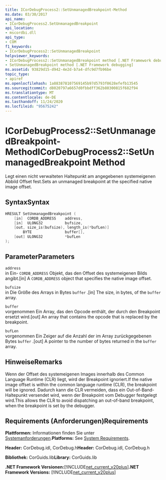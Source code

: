 ```yaml
---
title: ICorDebugProcess2::SetUnmanagedBreakpoint-Method
ms.date: 03/30/2017
api_name:
- ICorDebugProcess2.SetUnmanagedBreakpoint
api_location:
- mscordbi.dll
api_type:
- COM
f1_keywords:
- ICorDebugProcess2::SetUnmanagedBreakpoint
helpviewer_keywords:
- ICorDebugProcess2::SetUnmanagedBreakpoint method [.NET Framework debugging]
- SetUnmanagedBreakpoint method [.NET Framework debugging]
ms.assetid: 93829d15-d942-4e2d-b7a4-dfc9d7fb96be
topic_type:
- apiref
ms.openlocfilehash: 1a883878107569145b97d5793f0628efefb13545
ms.sourcegitcommit: d8020797a6657d0fbbdff362b80300815f682f94
ms.translationtype: MT
ms.contentlocale: de-DE
ms.lasthandoff: 11/24/2020
ms.locfileid: "95675242"
---
```

# <a name="icordebugprocess2setunmanagedbreakpoint-method"></a><span data-ttu-id="c4136-102">ICorDebugProcess2::SetUnmanagedBreakpoint-Method</span><span class="sxs-lookup"><span data-stu-id="c4136-102">ICorDebugProcess2::SetUnmanagedBreakpoint Method</span></span>

<span data-ttu-id="c4136-103">Legt einen nicht verwalteten Haltepunkt am angegebenen systemeigenen Abbild Offset fest.</span><span class="sxs-lookup"><span data-stu-id="c4136-103">Sets an unmanaged breakpoint at the specified native image offset.</span></span>  
  
## <a name="syntax"></a><span data-ttu-id="c4136-104">Syntax</span><span class="sxs-lookup"><span data-stu-id="c4136-104">Syntax</span></span>  
  
```cpp  
HRESULT SetUnmanagedBreakpoint (  
    [in]  CORDB_ADDRESS    address,  
    [in]  ULONG32          bufsize,  
    [out, size_is(bufsize), length_is(*bufLen)]
        BYTE               buffer[],  
    [out] ULONG32          *bufLen  
);  
```  
  
## <a name="parameters"></a><span data-ttu-id="c4136-105">Parameter</span><span class="sxs-lookup"><span data-stu-id="c4136-105">Parameters</span></span>  

 `address`  
 <span data-ttu-id="c4136-106">in Ein- `CORDB_ADDRESS` Objekt, das den Offset des systemeigenen Bilds angibt.</span><span class="sxs-lookup"><span data-stu-id="c4136-106">[in] A `CORDB_ADDRESS` object that specifies the native image offset.</span></span>  
  
 `bufsize`  
 <span data-ttu-id="c4136-107">in Die Größe des Arrays in Bytes `buffer` .</span><span class="sxs-lookup"><span data-stu-id="c4136-107">[in] The size, in bytes, of the `buffer` array.</span></span>  
  
 `buffer`  
 <span data-ttu-id="c4136-108">vorgenommen Ein Array, das den Opcode enthält, der durch den Breakpoint ersetzt wird.</span><span class="sxs-lookup"><span data-stu-id="c4136-108">[out] An array that contains the opcode that is replaced by the breakpoint.</span></span>  
  
 `bufLen`  
 <span data-ttu-id="c4136-109">vorgenommen Ein Zeiger auf die Anzahl der im Array zurückgegebenen Bytes `buffer` .</span><span class="sxs-lookup"><span data-stu-id="c4136-109">[out] A pointer to the number of bytes returned in the `buffer` array.</span></span>  
  
## <a name="remarks"></a><span data-ttu-id="c4136-110">Hinweise</span><span class="sxs-lookup"><span data-stu-id="c4136-110">Remarks</span></span>  

 <span data-ttu-id="c4136-111">Wenn der Offset des systemeigenen Images innerhalb des Common Language Runtime (CLR) liegt, wird der Breakpoint ignoriert.</span><span class="sxs-lookup"><span data-stu-id="c4136-111">If the native image offset is within the common language runtime (CLR), the breakpoint will be ignored.</span></span> <span data-ttu-id="c4136-112">Dadurch kann die CLR vermeiden, dass ein Out-of-Band-Haltepunkt versendet wird, wenn der Breakpoint vom Debugger festgelegt wird.</span><span class="sxs-lookup"><span data-stu-id="c4136-112">This allows the CLR to avoid dispatching an out-of-band breakpoint, when the breakpoint is set by the debugger.</span></span>  
  
## <a name="requirements"></a><span data-ttu-id="c4136-113">Requirements (Anforderungen)</span><span class="sxs-lookup"><span data-stu-id="c4136-113">Requirements</span></span>  

 <span data-ttu-id="c4136-114">**Plattformen:** Informationen finden Sie unter [Systemanforderungen](../../get-started/system-requirements.md).</span><span class="sxs-lookup"><span data-stu-id="c4136-114">**Platforms:** See [System Requirements](../../get-started/system-requirements.md).</span></span>  
  
 <span data-ttu-id="c4136-115">**Header:** CorDebug.idl, CorDebug.h</span><span class="sxs-lookup"><span data-stu-id="c4136-115">**Header:** CorDebug.idl, CorDebug.h</span></span>  
  
 <span data-ttu-id="c4136-116">**Bibliothek:** CorGuids.lib</span><span class="sxs-lookup"><span data-stu-id="c4136-116">**Library:** CorGuids.lib</span></span>  
  
 <span data-ttu-id="c4136-117">**.NET Framework Versionen:**[!INCLUDE[net_current_v20plus](../../../../includes/net-current-v20plus-md.md)]</span><span class="sxs-lookup"><span data-stu-id="c4136-117">**.NET Framework Versions:** [!INCLUDE[net_current_v20plus](../../../../includes/net-current-v20plus-md.md)]</span></span>
